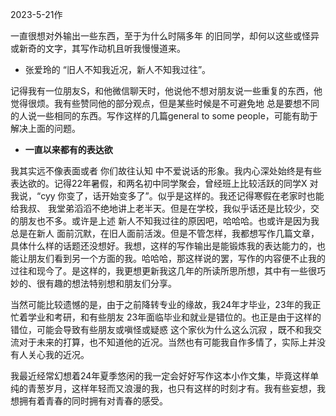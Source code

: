 2023-5-21作

一直很想对外输出一些东西，至于为什么时隔多年 的旧同学，却何以这些或怪异或新奇的文字，其写作动机且听我慢慢道来。

- 张爱玲的 “旧人不知我近况，新人不知我过往”。

记得我有一位朋友S，和他微信聊天时，他说他不想对朋友说一些重复的东西，他觉得很烦。我有些赞同他的部分观点，但是某些时候是不可避免地 总是要想不同的人说一些相同的东西。写作这样的几篇general to some people，可能有助于解决上面的问题。

- **一直以来都有的表达欲**

我其实远不像表面或者 你们故往认知 中不爱说话的形象。我内心深处始终是有些表达欲的。记得22年暑假，和两名初中同学聚会，曾经班上比较活跃的同学X 对我说，“cyy 你变了，话开始变多了”。似乎是这样的。我还记得寒假在老家时也能给我叔、 我堂弟滔滔不绝地讲上老半天。但是在学校，我似乎话还是比较少，交的朋友也不多。或许是上述 新人不知我过往的原因吧，哈哈哈。也或许是因为我总是在新人 面前沉默，在旧人面前活泼。但是不管怎样，我都想写作几篇文章，具体什么样的话题还没想好。我想，这样的写作输出是能锻炼我的表达能力的，也能让朋友们看到另一个方面的我。哈哈哈，那这样说的罢，写作的内容便不止我的过往和现今了。是这样的，我更想更新我这几年的所读所思所想，其中有一些很巧妙的、很有趣的想法特别想和朋友们分享。

当然可能比较遗憾的是，由于之前降转专业的缘故，我24年才毕业，23年的我正忙着学业和考研，和有些朋友 23年面临毕业和就业是错位的。也正是由于这样的错位，可能会导致有些朋友或嗔怪或疑惑 这个家伙为什么这么沉寂 ，既不和我交流对于未来的打算，也不知道他的近况。当然也有可能我自作多情了，实际上并没有人关心我的近况。

我最近经常幻想着24年夏季悠闲的我一定会好好写作这本小作文集，毕竟这样单纯的青葱岁月，这样年轻而又浪漫的我，也只有这样的时刻才有。我有些妄想，我想拥有着青春的同时拥有对青春的感受。
